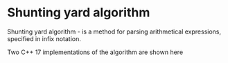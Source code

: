 # Shunting yard algorithm

Shunting yard algorithm - is a method for parsing arithmetical expressions, specified in infix notation.

Two C++ 17 implementations of the algorithm are shown here
